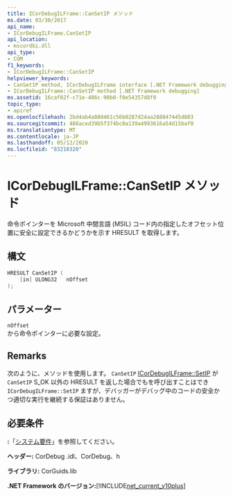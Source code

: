 ```yaml
---
title: ICorDebugILFrame::CanSetIP メソッド
ms.date: 03/30/2017
api_name:
- ICorDebugILFrame.CanSetIP
api_location:
- mscordbi.dll
api_type:
- COM
f1_keywords:
- ICorDebugILFrame::CanSetIP
helpviewer_keywords:
- CanSetIP method, ICorDebugILFrame interface [.NET Framework debugging]
- ICorDebugILFrame::CanSetIP method [.NET Framework debugging]
ms.assetid: 16caf02f-c71e-486c-90b0-f0e54357d8f0
topic_type:
- apiref
ms.openlocfilehash: 2bd4ab4a080461c56b0287d24aa288847445d803
ms.sourcegitcommit: 488aced39b5f374bc0a139a4993616a54d15baf0
ms.translationtype: MT
ms.contentlocale: ja-JP
ms.lasthandoff: 05/12/2020
ms.locfileid: "83210320"
---
```

# <a name="icordebugilframecansetip-method"></a>ICorDebugILFrame::CanSetIP メソッド
命令ポインターを Microsoft 中間言語 (MSIL) コード内の指定したオフセット位置に安全に設定できるかどうかを示す HRESULT を取得します。  
  
## <a name="syntax"></a>構文  
  
```cpp  
HRESULT CanSetIP (  
    [in] ULONG32   nOffset  
);  
```  
  
## <a name="parameters"></a>パラメーター  
 `nOffset`  
 から命令ポインターに必要な設定。  
  
## <a name="remarks"></a>Remarks  
 次のように、メソッドを使用します。 `CanSetIP` [ICorDebugILFrame::SetIP](icordebugilframe-setip-method.md) が `CanSetIP` S_OK 以外の HRESULT を返した場合でもを呼び出すことはでき `ICorDebugILFrame::SetIP` ますが、デバッガーがデバッグ中のコードの安全かつ適切な実行を継続する保証はありません。  
  
## <a name="requirements"></a>必要条件  
 **:**「[システム要件](../../get-started/system-requirements.md)」を参照してください。  
  
 **ヘッダー:** CorDebug .idl、CorDebug、h  
  
 **ライブラリ:** CorGuids.lib  
  
 **.NET Framework のバージョン:**[!INCLUDE[net_current_v10plus](../../../../includes/net-current-v10plus-md.md)]
